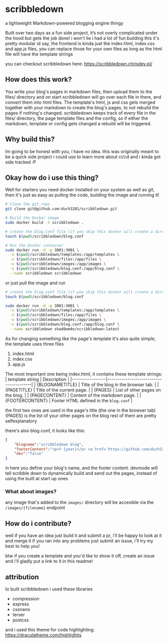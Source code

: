 # scribbledown
a lightweight Markdown-powered blogging engine thingy

Built over two days as a fun side project, it’s not overly complicated under the hood but gets the job done! i won't lie i had a lot of fun building this
it's pretty modular id say, the frontend is kinda just the index.html, index.css and app.js files, you can replace those for your own files as long as the html file will have the template strings

you can checkout scribbledown here:
https://scribbledown.chrisdev.pl/

## How does this work?

You write your blog's pages in markdown files, then upload them to the files/ directory and on start scribbledown will go over each file in there, 
and convert them into html files. 
The template's html, js and css gets merged together with your markdown to create the blog's pages, to not rebuild the pages if nothing's changed.
scribbledown keeps track of every file in the files/ directory, the page template files and the config, so if either the markdown, template or config gets changed a rebuild will be triggered.


## Why build this?
Im going to be honest with you, i have no idea. this was originally meant to be a quick side project i could use to learn more about ci/cd and i kinda got side tracked :P

## Okay how do i use this thing?

Well for starters you need docker installed on your system as well as git, then it's just as easy as pulling the code, building the image and running it!

```sh
# Clone the git repo
git clone git@github.com:duch3201/scribbledown.git

# Build the Docker image
sudo docker build -t scribbledown .

# create the blog.conf file (if you skip this docker will create a directory with the same name)
touch $(pwd)/scribbledown/blog.conf

# Run the Docker container
sudo docker run -d -p 3001:3001 \
  -v $(pwd)/scribbledown/templates:/app/templates \
  -v $(pwd)/scribbledown/files:/app/files \
  -v $(pwd)/scribbledown/images:/app/images \
  -v $(pwd)/scribbledown/blog.conf:/app/blog.conf \
  --name scribbledown scribbledown

```

or just pull the image and run
```sh
# create the blog.conf file (if you skip this docker will create a directory with the same name)
touch $(pwd)/scribbledown/blog.conf

sudo docker run -d -p 3001:3001 \
  -v $(pwd)/scribbledown/templates:/app/templates \
  -v $(pwd)/scribbledown/files:/app/files \
  -v $(pwd)/scribbledown/images:/app/images \
  -v $(pwd)/scribbledown/blog.conf:/app/blog.conf \
  --name scribbledown shad0wm4n/scribbledown:latest
```

As for changing something like the page's template it's also quite simple, the template uses three files
1. index.html
2. index.css
3. app.js

The most important one being index.html, it contains these template strings:
| template string | Description                            |
|-----------------|----------------------------------------|
| {BLOGNAMETITLE} | Title of the blog in the browser tab.  |
| {PAGETITLE}     | Title of the current page.             |
| {PAGES}         | List of other pages on the blog.       |
| {PAGECONTENT}   | Content of the markdown page.          |
| {FOOTERCONTENT} | Footer HTML defined in the `blog.conf` |


the first two ones are used in the page's title (the one in the browser tab)
{PAGES} is the list of your other pages on the blog
rest of them are pretty selfexplanatory

there's also blog.conf, it looks like this:
```json
{
    "blogname":"scribbledown blog",
    "footerContent":"<p>© {year}</p> <a href='https://github.com/duch3201'>shadowman</a>",
    "dev":"false"
}

```

in here you define your blog's name, and the footer content.
devmode will tell scribble down to dynamically build and send out the pages, instead of using the built at start up ones

### What about images?
any image that's added to the `images/` directory will be accesible via the `/images/{filename}` endpoint

## How do i contribute?

well if you have an idea just build it and submit a pr, i'll be happy to look at it and merge it
if you ran into any problems just submit an issue, i'll try my best to help you!

btw if you create a template and you'd like to show it off, create an issue and i'll gladly put a link to it in this readme!

## attribution

to built scribbledown i used these libraries
* compression
* express
* cssnano
* terser
* postcss

and i used this theme for code highlighting:
https://draculatheme.com/highlightjs